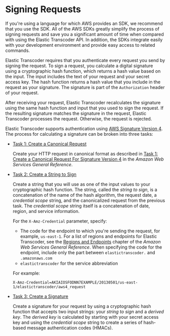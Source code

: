 # Signing Requests<a name="signing-requests"></a>

If you're using a language for which AWS provides an SDK, we recommend that you use the SDK\. All of the AWS SDKs greatly simplify the process of signing requests and save you a significant amount of time when compared with using the Elastic Transcoder API\. In addition, the SDKs integrate easily with your development environment and provide easy access to related commands\.

Elastic Transcoder requires that you authenticate every request you send by signing the request\. To sign a request, you calculate a digital signature using a cryptographic hash function, which returns a hash value based on the input\. The input includes the text of your request and your secret access key\. The hash function returns a hash value that you include in the request as your signature\. The signature is part of the `Authorization` header of your request\. 

After receiving your request, Elastic Transcoder recalculates the signature using the same hash function and input that you used to sign the request\. If the resulting signature matches the signature in the request, Elastic Transcoder processes the request\. Otherwise, the request is rejected\. 

Elastic Transcoder supports authentication using [AWS Signature Version 4](https://docs.aws.amazon.com/general/latest/gr/signature-version-4.html)\. The process for calculating a signature can be broken into three tasks:
+ <a name="SignatureCalculationTask1"></a>[Task 1: Create a Canonical Request](https://docs.aws.amazon.com/general/latest/gr/sigv4-create-canonical-request.html)

  Create your HTTP request in canonical format as described in [Task 1: Create a Canonical Request For Signature Version 4](https://docs.aws.amazon.com/general/latest/gr/sigv4-create-canonical-request.html) in the *Amazon Web Services General Reference*\. 
+ <a name="SignatureCalculationTask2"></a>[Task 2: Create a String to Sign](https://docs.aws.amazon.com/general/latest/gr/sigv4-create-string-to-sign.html)

  Create a string that you will use as one of the input values to your cryptographic hash function\. The string, called the *string to sign*, is a concatenation of the name of the hash algorithm, the request date, a *credential scope* string, and the canonicalized request from the previous task\. The *credential scope* string itself is a concatenation of date, region, and service information\.

  For the `X-Amz-Credential` parameter, specify:
  + The code for the endpoint to which you're sending the request, for example, `us-east-1`\. For a list of regions and endpoints for Elastic Transcoder, see the [Regions and Endpoints](https://docs.aws.amazon.com/general/latest/gr/rande.html#elastictranscoder_region) chapter of the *Amazon Web Services General Reference*\. When specifying the code for the endpoint, include only the part between `elastictranscoder.` and `.amazonaws.com`
  + `elastictranscoder` for the service abbreviation

  For example:

  `X-Amz-Credential=AKIAIOSFODNN7EXAMPLE/20130501/us-east-1/elastictranscoder/aws4_request`
+ <a name="SignatureCalculationTask3"></a>[Task 3: Create a Signature](https://docs.aws.amazon.com/general/latest/gr/sigv4-calculate-signature.html)

  Create a signature for your request by using a cryptographic hash function that accepts two input strings: your *string to sign* and a *derived key*\. The *derived key* is calculated by starting with your secret access key and using the *credential scope* string to create a series of hash\-based message authentication codes \(HMACs\)\. 